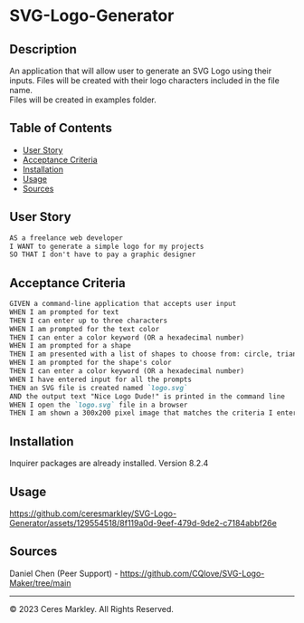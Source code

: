 # SVG-Logo-Generator
## Description 

An application that will allow user to generate an SVG Logo using their inputs. Files will be created with their logo characters included in the file name.   
Files will be created in examples folder.

## Table of Contents 

* [User Story](#user-story)
* [Acceptance Criteria](#acceptance-criteria)
* [Installation](#installation)
* [Usage](#usage)
* [Sources](#sources)

## User Story
```md
AS a freelance web developer
I WANT to generate a simple logo for my projects
SO THAT I don't have to pay a graphic designer
```

## Acceptance Criteria
```md
GIVEN a command-line application that accepts user input
WHEN I am prompted for text
THEN I can enter up to three characters
WHEN I am prompted for the text color
THEN I can enter a color keyword (OR a hexadecimal number)
WHEN I am prompted for a shape
THEN I am presented with a list of shapes to choose from: circle, triangle, and square
WHEN I am prompted for the shape's color
THEN I can enter a color keyword (OR a hexadecimal number)
WHEN I have entered input for all the prompts
THEN an SVG file is created named `logo.svg`
AND the output text "Nice Logo Dude!" is printed in the command line
WHEN I open the `logo.svg` file in a browser
THEN I am shown a 300x200 pixel image that matches the criteria I entered
```

## Installation
Inquirer packages are already installed. Version 8.2.4

## Usage 
https://github.com/ceresmarkley/SVG-Logo-Generator/assets/129554518/8f119a0d-9eef-479d-9de2-c7184abbf26e


## Sources 
Daniel Chen (Peer Support) - https://github.com/CQlove/SVG-Logo-Maker/tree/main 

---

© 2023 Ceres Markley. All Rights Reserved.
